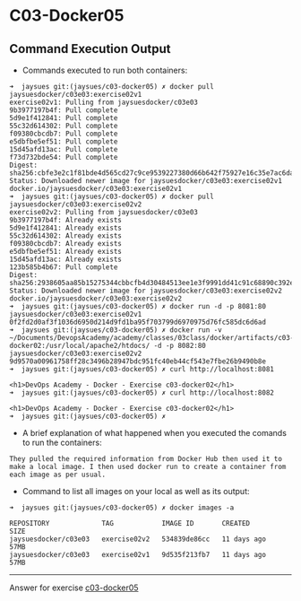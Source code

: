 # C03-Docker05

## Command Execution Output
- Commands executed to run both containers:
```
➜  jaysues git:(jaysues/c03-docker05) ✗ docker pull jaysuesdocker/c03e03:exercise02v1
exercise02v1: Pulling from jaysuesdocker/c03e03
9b3977197b4f: Pull complete 
5d9e1f412841: Pull complete 
55c32d614302: Pull complete 
f09380cbcdb7: Pull complete 
e5dbfbe5ef51: Pull complete 
15d45afd13ac: Pull complete 
f73d732bde54: Pull complete 
Digest: sha256:cbfe3e2c1f81bde4d565cd27c9ce9539227380d66b642f75927e16c35e7ac6da
Status: Downloaded newer image for jaysuesdocker/c03e03:exercise02v1
docker.io/jaysuesdocker/c03e03:exercise02v1
➜  jaysues git:(jaysues/c03-docker05) ✗ docker pull jaysuesdocker/c03e03:exercise02v2
exercise02v2: Pulling from jaysuesdocker/c03e03
9b3977197b4f: Already exists 
5d9e1f412841: Already exists 
55c32d614302: Already exists 
f09380cbcdb7: Already exists 
e5dbfbe5ef51: Already exists 
15d45afd13ac: Already exists 
123b585b4b67: Pull complete 
Digest: sha256:2938605aa85b15275344cbbcfb4d30484513ee1e3f9991dd41c91c68890c392e
Status: Downloaded newer image for jaysuesdocker/c03e03:exercise02v2
docker.io/jaysuesdocker/c03e03:exercise02v2
➜  jaysues git:(jaysues/c03-docker05) ✗ docker run -d -p 8081:80 jaysuesdocker/c03e03:exercise02v1 
0f2fd2d0af3f1036d6950d214d9fd1ba95f703799d6970975d76fc585dc6d6ad
➜  jaysues git:(jaysues/c03-docker05) ✗ docker run -v ~/Documents/DevopsAcademy/academy/classes/03class/docker/artifacts/c03-docker02:/usr/local/apache2/htdocs/ -d -p 8082:80 jaysuesdocker/c03e03:exercise02v2
9d9570a00961758ff28c3496b28947bdc951fc40eb44cf543e7fbe26b9490b8e
➜  jaysues git:(jaysues/c03-docker05) ✗ curl http://localhost:8081

<h1>DevOps Academy - Docker - Exercise c03-docker02</h1>
➜  jaysues git:(jaysues/c03-docker05) ✗ curl http://localhost:8082

<h1>DevOps Academy - Docker - Exercise c03-docker02</h1>
➜  jaysues git:(jaysues/c03-docker05) ✗ 
```

- A brief explanation of what happened when you executed the comands to run the containers:
```
They pulled the required information from Docker Hub then used it to make a local image. I then used docker run to create a container from each image as per usual.
```

- Command to list all images on your local as well as its output:
```
➜  jaysues git:(jaysues/c03-docker05) ✗ docker images -a

REPOSITORY             TAG            IMAGE ID       CREATED       SIZE
jaysuesdocker/c03e03   exercise02v2   534839de86cc   11 days ago   57MB
jaysuesdocker/c03e03   exercise02v1   9d535f213fb7   11 days ago   57MB
```

<!-- Don't change anything below this point-->
<!-- Before commiting, remove both commented lines--> 
***
Answer for exercise [c03-docker05](https://github.com/devopsacademyau/academy/blob/af3225a3436f263164e8daebc6bbd1ef3122b900/classes/03class/exercises/c03-docker05/README.md)